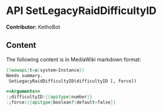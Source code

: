 # API SetLegacyRaidDifficultyID

**Contributor:** KethoBot

## Content

The following content is in MediaWiki markdown format:

```mediawiki
{{wowapi|t=a|system=Instance}}
Needs summary.
 SetLegacyRaidDifficultyID(difficultyID [, force])

==Arguments==
:;difficultyID:{{apitype|number}}
:;force:{{apitype|boolean?|default=false}}
```